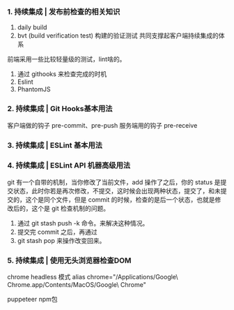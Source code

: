 ### 1. 持续集成 | 发布前检查的相关知识
1. daily build
2. bvt (build verification test) 构建的验证测试
共同支撑起客户端持续集成的体系

前端采用一些比较轻量级的测试，lint啥的。

1. 通过 githooks 来检查完成的时机
2. Eslint
3. PhantomJS

### 2. 持续集成 | Git Hooks基本用法
客户端做的钩子 pre-commit、pre-push
服务端用的钩子 pre-receive

### 3. 持续集成 | ESLint 基本用法

### 4. 持续集成 | ESLint API 机器高级用法
git 有一个自带的机制，当你修改了当前文件，add 操作了之后，你的 status 是提交状态，此时你若是再次修改，不提交，这时候会出现两种状态，提交了，和未提交的，这个是同个文件，但是 commit 的时候，检查的是后一个状态，也就是修改后的，这个是 git 检查机制的问题。

1. 通过 git stash push -k 命令。来解决这种情况。
2. 提交完 commit 之后，再通过
3. git stash pop 来操作改变回来。

### 5. 持续集成 | 使用无头浏览器检查DOM
chrome headless 模式
alias chrome="/Applications/Google\ Chrome.app/Contents/MacOS/Google\ Chrome"

puppeteer npm包